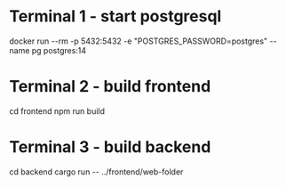 # Terminal 1 - start postgresql

docker run --rm -p 5432:5432 -e "POSTGRES_PASSWORD=postgres" --name pg postgres:14

# Terminal 2 - build frontend

cd frontend
npm run build

# Terminal 3 - build backend

cd backend
cargo run -- ../frontend/web-folder
